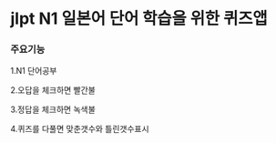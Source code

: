 # jlpt N1 일본어 단어 학습을 위한 퀴즈앱

### 주요기능
1.N1 단어공부

2.오답을 체크하면 빨간불

3.정답을 체크하면 녹색불

4.퀴즈를 다풀면 맞춘갯수와 틀린갯수표시

